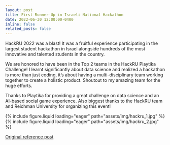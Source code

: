 ```yaml
---
layout: post
title: First Runner-Up in Israeli National Hackathon
date: 2022-06-30 12:00:00-0400
inline: false
related_posts: false
---
```


HackRU 2022 was a blast! It was a fruitful experience participating in the largest student hackathon in Israel alongside hundreds of the most innovative and talented students in the country.

We are honored to have been in the Top 2 teams in the HackRU Playtika Challenge! I learnt significantly about data science and realized a hackathon is more than just coding, it’s about having a multi-disciplinary team working together to create a holistic product. Shoutout to my amazing team for the huge efforts.

Thanks to Playtika for providing a great challenge on data science and an AI-based social game experience. Also biggest thanks to the HackRU team and Reichman University for organizing this event!

{% include figure.liquid loading="eager" path="assets/img/hackru_1.jpg" %}
{% include figure.liquid loading="eager" path="assets/img/hackru_2.jpg" %}

[Original reference post](https://www.linkedin.com/posts/jared-cheang_hackru-2022-was-a-blast-it-was-a-fruitful-activity-6934185886246920192-tN4k?utm_source=share&utm_medium=member_desktop&rcm=ACoAADPxqboBq7UTz_cMMNt4U2ynsBvkaMK8grI)